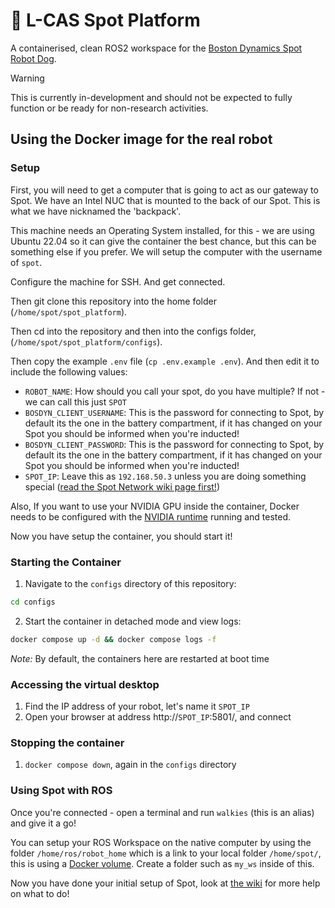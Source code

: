 # 🐶 L-CAS Spot Platform

A containerised, clean ROS2 workspace for the [Boston Dynamics Spot Robot Dog](https://bostondynamics.com/products/spot/).

> [!WARNING]  
> This is currently in-development and should not be expected to fully function or be ready for non-research activities.

## Using the Docker image for the real robot

### Setup

First, you will need to get a computer that is going to act as our gateway to Spot. We have an Intel NUC that is mounted to the back of our Spot. This is what we have nicknamed the 'backpack'.

This machine needs an Operating System installed, for this - we are using Ubuntu 22.04 so it can give the container the best chance, but this can be something else if you prefer. We will setup the computer with the username of `spot`.

Configure the machine for SSH. And get connected.

Then git clone this repository into the home folder (`/home/spot/spot_platform`).

Then cd into the repository and then into the configs folder, (`/home/spot/spot_platform/configs`).

Then copy the example `.env` file (`cp .env.example .env`). And then edit it to include the following values:

- `ROBOT_NAME`: How should you call your spot, do you have multiple? If not - we can call this just `SPOT`
- `BOSDYN_CLIENT_USERNAME`: This is the password for connecting to Spot, by default its the one in the battery compartment, if it has changed on your Spot you should be informed when you're inducted!
- `BOSDYN_CLIENT_PASSWORD`: This is the password for connecting to Spot, by default its the one in the battery compartment, if it has changed on your Spot you should be informed when you're inducted!
- `SPOT_IP`: Leave this as `192.168.50.3` unless you are doing something special ([read the Spot Network wiki page first!](https://github.com/LCAS/spot_platform/wiki/Spot-Network))

Also, If you want to use your NVIDIA GPU inside the container, Docker needs to be configured with the [NVIDIA runtime](https://lncn.ac/nvct) running and tested.

Now you have setup the container, you should start it!

### Starting the Container

1. Navigate to the `configs` directory of this repository:
```bash
cd configs
```

2. Start the container in detached mode and view logs:
```bash
docker compose up -d && docker compose logs -f
```

*Note:* By default, the containers here are restarted at boot time

### Accessing the virtual desktop

1. Find the IP address of your robot, let's name it `SPOT_IP`
2. Open your browser at address http://`SPOT_IP`:5801/, and connect


### Stopping the container

1. `docker compose down`, again in the `configs` directory


### Using Spot with ROS

Once you're connected - open a terminal and run `walkies` (this is an alias) and give it a go!

You can setup your ROS Workspace on the native computer by using the folder `/home/ros/robot_home` which is a link to your local folder `/home/spot/`, this is using a [Docker volume](https://docs.docker.com/engine/storage/volumes/). Create a folder such as `my_ws` inside of this.

Now you have done your initial setup of Spot, look at [the wiki](https://github.com/LCAS/spot_platform/wiki) for more help on what to do!